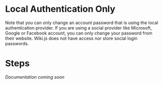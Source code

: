 <!-- TITLE: Change Account Password -->
<!-- SUBTITLE: How to change the account password -->

# Local Authentication Only
Note that you can only change an account password that is using the local authentication provider. If you are using a social provider like Microsoft, Google or Facebook account, you can only change your password from their website. Wiki.js does not have access nor store social login passwords.

# Steps
*Documentation coming soon*